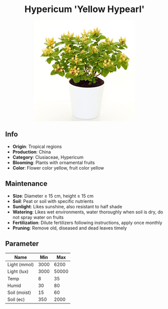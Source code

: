 <h1 align='center'>Hypericum 'Yellow Hypearl'</h1>
<p align="center">
    <img 
        align='center'
        width='320'
        src="../images/hypericum yellow hypearl.png" 
        alt='Hypericum 'Yellow Hypearl'' />
</p>

## Info

 - **Origin**: Tropical regions
 - **Production**: China
 - **Category**: Clusiaceae, Hypericum
 - **Blooming**: Plants with ornamental fruits
 - **Color**: Flower color yellow, fruit color yellow

## Maintenance

 - **Size**: Diameter ≥ 15 cm, height ≥ 15 cm
 - **Soil**: Peat or soil with specific nutrients
 - **Sunlight**: Likes sunshine, also resistant to half shade
 - **Watering**: Likes wet environments, water thoroughly when soil is dry, do not spray water on fruits
 - **Fertilization**: Dilute fertilizers following instructions, apply once monthly
 - **Pruning**: Remove old, diseased and dead leaves timely

## Parameter

| Name         | Min  | Max   |
|--------------|------|-------|
| Light (mmol) | 3000 | 6200  |
| Light (lux)  | 3000 | 50000 |
| Temp         | 8    | 35    |
| Humid        | 30   | 80    |
| Soil (moist) | 15   | 60    |
| Soil (ec)    | 350  | 2000  |